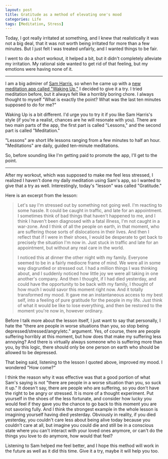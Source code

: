 ```yaml
---
layout: post
title: Gratitude as a method of elevating one's mood
categories: Life
tags: [Meditation, Stress]
---
```


Today, I got really irritated at something, and I knew that realistically it was not a big deal, that it was not worth being irritated for more than a few minutes. But I just felt I was treated unfairly, and I wanted things to be fair.

I went to do a short workout, it helped a bit, but it didn't completely alleviate my irritation. My rational side wanted to get rid of that feeling, but my emotions were having none of it.

---

I am a big admirer of [Sam Harris](https:/samharris.org), so when he came up with a [new meditation app called "Waking Up,"](https://wakingup.com) I decided to give it a try. I tried meditation before, but it always felt like a horribly boring chore. I always thought to myself "What is exactly the point? What was the last ten minutes supposed to do for me?"

Waking Up is a bit different. I'd urge you to try it if you like Sam Harris's style (if you're a realist, chances are he will resonate with you). There are two main parts of the app, the first part is called "Lessons," and the second part is called "Meditation."

"Lessons" are short life lessons ranging from a few minutes to half an hour. "Meditations" are daily, guided ten-minute meditations.

So, before sounding like I'm getting paid to promote the app, I'll get to the point.

---

After my workout, which was supposed to make me feel less stressed, I realized I haven't done my daily meditation using Sam's app, so I wanted to give that a try as well. Interestingly, today's "lesson" was called "Gratitude."

Here is an excerpt from the lesson:

> Let's say I'm stressed out by something not going well. I'm reacting to some hassle. It could be caught in traffic, and late for an appointment. I sometimes think of bad things that haven't happened to me, and I think I haven't been diagnosed with a fatal illness, I'm not caught in a war-zone. And I think of all the people on earth, in that moment, who are suffering those sorts of dislocations in their lives. And then I reflect that if I were in their shoes, I would be desperate to get back to precisely the situation I'm now in. Just stuck in traffic and late for an appointment, but without any real care in the world.
>
> I noticed this at dinner the other night with my family. Everyone seemed to be in a fairly mediocre frame of mind. We were all in some way disgruntled or stressed out. I had a million things I was thinking about, and I suddenly noticed how little joy we were all taking in one another's company. And then I thought, if I had died yesterday, and could have the opportunity to be back with my family, I thought of how much I would savor this moment right now. And it totally transformed my mood. It gave me an instantaneous access to my best self, into a feeling of pure gratitude for the people in my life. Just think of what it would be like to lose everything, and then be restored to the moment you're now in, however ordinary.

Before I talk more about the lesson itself, I just want to say that personally, I hate the "there are people in worse situations than you, so stop being depressed/stressed/angry/etc." argument. Yes, of course, there are people suffering horribly at this moment, but how does that make my suffering less annoying? And there is virtually always someone who is suffering more than you, by this logic, there should only be one person on earth who should be allowed to be depressed.

That being said, listening to the lesson I quoted above, improved my mood. I wondered "How come?"

I think the reason why it was effective was that a good portion of what Sam's saying is not "there are people in a worse situation than you, so suck it up." It doesn't say, there are people who are suffering, so you don't have the right to be angry or stressed. It is more of a thought experiment. Put yourself in the shoes of the less fortunate, and consider how lucky you would feel if they gave you the chance to go back to this moment you are not savoring fully. And I think the strongest example in the whole lesson is imagining yourself having died yesterday. Obviously in reality, if you died yesterday, you couldn't care less about being alive today because you couldn't care at all, but imagine you could die and still be in a conscious state where you can't interact with your loved ones anymore, or can't do the things you love to do anymore, how would that feel?

Listening to Sam helped me feel better, and I hope this method will work in the future as well as it did this time. Give it a try, maybe it will help you too.
